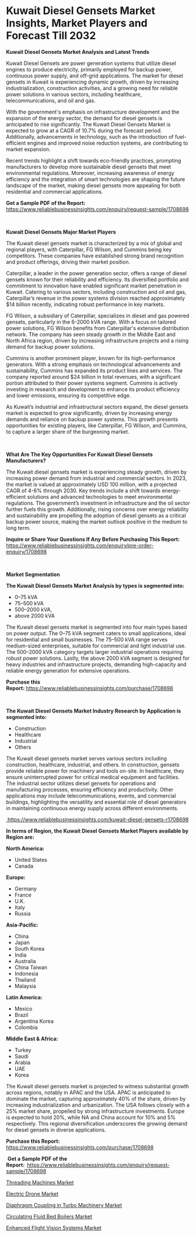 <p><h1>Kuwait Diesel Gensets Market Insights, Market Players and Forecast Till 2032</h1></p><p><strong>Kuwait Diesel Gensets Market Analysis and Latest Trends</strong></p>
<p><p>Kuwait Diesel Gensets are power generation systems that utilize diesel engines to produce electricity, primarily employed for backup power, continuous power supply, and off-grid applications. The market for diesel gensets in Kuwait is experiencing dynamic growth, driven by increasing industrialization, construction activities, and a growing need for reliable power solutions in various sectors, including healthcare, telecommunications, and oil and gas.</p><p>With the government's emphasis on infrastructure development and the expansion of the energy sector, the demand for diesel gensets is anticipated to rise significantly. The Kuwait Diesel Gensets Market is expected to grow at a CAGR of 10.7% during the forecast period. Additionally, advancements in technology, such as the introduction of fuel-efficient engines and improved noise reduction systems, are contributing to market expansion. </p><p>Recent trends highlight a shift towards eco-friendly practices, prompting manufacturers to develop more sustainable diesel gensets that meet environmental regulations. Moreover, increasing awareness of energy efficiency and the integration of smart technologies are shaping the future landscape of the market, making diesel gensets more appealing for both residential and commercial applications.</p></p>
<p><strong>Get a Sample PDF of the Report:&nbsp;</strong> <a href="https://www.reliablebusinessinsights.com/enquiry/request-sample/1708698?utm_campaign=1117&utm_medium=2&utm_source=Github&utm_content=ia&utm_term=20022025&utm_id=kuwait-diesel-gensets">https://www.reliablebusinessinsights.com/enquiry/request-sample/1708698</a></p>
<p>&nbsp;</p>
<p><strong>Kuwait Diesel Gensets Major Market Players</strong></p>
<p><p>The Kuwait diesel gensets market is characterized by a mix of global and regional players, with Caterpillar, FG Wilson, and Cummins being key competitors. These companies have established strong brand recognition and product offerings, driving their market position.</p><p>Caterpillar, a leader in the power generation sector, offers a range of diesel gensets known for their reliability and efficiency. Its diversified portfolio and commitment to innovation have enabled significant market penetration in Kuwait. Catering to various sectors, including construction and oil and gas, Caterpillar’s revenue in the power systems division reached approximately $14 billion recently, indicating robust performance in key markets.</p><p>FG Wilson, a subsidiary of Caterpillar, specializes in diesel and gas powered gensets, particularly in the 6-2000 kVA range. With a focus on tailored power solutions, FG Wilson benefits from Caterpillar's extensive distribution network. The company has seen steady growth in the Middle East and North Africa region, driven by increasing infrastructure projects and a rising demand for backup power solutions.</p><p>Cummins is another prominent player, known for its high-performance generators. With a strong emphasis on technological advancements and sustainability, Cummins has expanded its product lines and services. The company reported around $24 billion in total revenues, with a significant portion attributed to their power systems segment. Cummins is actively investing in research and development to enhance its product efficiency and lower emissions, ensuring its competitive edge.</p><p>As Kuwait’s industrial and infrastructural sectors expand, the diesel gensets market is expected to grow significantly, driven by increasing energy demands and reliance on backup power systems. This growth presents opportunities for existing players, like Caterpillar, FG Wilson, and Cummins, to capture a larger share of the burgeoning market.</p></p>
<p>&nbsp;</p>
<p><strong>What Are The Key Opportunities For Kuwait Diesel Gensets Manufacturers?</strong></p>
<p><p>The Kuwait diesel gensets market is experiencing steady growth, driven by increasing power demand from industrial and commercial sectors. In 2023, the market is valued at approximately USD 100 million, with a projected CAGR of 4-6% through 2030. Key trends include a shift towards energy-efficient solutions and advanced technologies to meet environmental regulations. The government’s investment in infrastructure and the oil sector further fuels this growth. Additionally, rising concerns over energy reliability and sustainability are propelling the adoption of diesel gensets as a critical backup power source, making the market outlook positive in the medium to long term.</p></p>
<p><strong>Inquire or Share Your Questions If Any Before Purchasing This Report:</strong> <a href="https://www.reliablebusinessinsights.com/enquiry/pre-order-enquiry/1708698?utm_campaign=1117&utm_medium=2&utm_source=Github&utm_content=ia&utm_term=20022025&utm_id=kuwait-diesel-gensets">https://www.reliablebusinessinsights.com/enquiry/pre-order-enquiry/1708698</a></p>
<p>&nbsp;</p>
<p><strong>Market Segmentation</strong></p>
<p><strong>The Kuwait Diesel Gensets Market Analysis by types is segmented into:</strong></p>
<p><ul><li>0–75 kVA</li><li>75–500 kVA</li><li>500–2000 kVA,</li><li>above 2000 kVA</li></ul></p>
<p><p>The Kuwait diesel gensets market is segmented into four main types based on power output. The 0–75 kVA segment caters to small applications, ideal for residential and small businesses. The 75–500 kVA range serves medium-sized enterprises, suitable for commercial and light industrial use. The 500–2000 kVA category targets larger industrial operations requiring robust power solutions. Lastly, the above 2000 kVA segment is designed for heavy industries and infrastructure projects, demanding high-capacity and reliable energy generation for extensive operations.</p></p>
<p><strong>Purchase this Report:&nbsp;</strong><a href="https://www.reliablebusinessinsights.com/purchase/1708698?utm_campaign=1117&utm_medium=2&utm_source=Github&utm_content=ia&utm_term=20022025&utm_id=kuwait-diesel-gensets">https://www.reliablebusinessinsights.com/purchase/1708698</a></p>
<p>&nbsp;</p>
<p><strong>The Kuwait Diesel Gensets Market Industry Research by Application is segmented into:</strong></p>
<p><ul><li>Construction</li><li>Healthcare</li><li>Industrial</li><li>Others</li></ul></p>
<p><p>The Kuwait diesel gensets market serves various sectors including construction, healthcare, industrial, and others. In construction, gensets provide reliable power for machinery and tools on-site. In healthcare, they ensure uninterrupted power for critical medical equipment and facilities. The industrial sector utilizes diesel gensets for operations and manufacturing processes, ensuring efficiency and productivity. Other applications may include telecommunications, events, and commercial buildings, highlighting the versatility and essential role of diesel generators in maintaining continuous energy supply across different environments.</p></p>
<p><a href="https://www.reliablebusinessinsights.com/kuwait-diesel-gensets-r1708698?utm_campaign=1117&utm_medium=2&utm_source=Github&utm_content=ia&utm_term=20022025&utm_id=kuwait-diesel-gensets">&nbsp;https://www.reliablebusinessinsights.com/kuwait-diesel-gensets-r1708698</a></p>
<p><strong>In terms of Region, the Kuwait Diesel Gensets Market Players available by Region are:</strong></p>
<p>
    <p> <strong> North America: </strong>
        <ul>
            <li>United States</li>
            <li>Canada</li>
        </ul>
        </p> 
    <p> <strong> Europe: </strong>
        <ul>
            <li>Germany</li>
            <li>France</li>
            <li>U.K.</li>
            <li>Italy</li>
            <li>Russia</li>
        </ul>
        </p> 
    <p> <strong> Asia-Pacific: </strong>
        <ul>
            <li>China</li>
            <li>Japan</li>
            <li>South Korea</li>
            <li>India</li>
            <li>Australia</li>
            <li>China Taiwan</li>
            <li>Indonesia</li>
            <li>Thailand</li>
            <li>Malaysia</li>
        </ul>
        </p> 
    <p> <strong> Latin America: </strong>
        <ul>
            <li>Mexico</li>
            <li>Brazil</li>
            <li>Argentina Korea</li>
            <li>Colombia</li>
        </ul>
        </p> 
    <p> <strong> Middle East & Africa: </strong>
        <ul>
            <li>Turkey</li>
            <li>Saudi</li>
            <li>Arabia</li>
            <li>UAE</li>
            <li>Korea</li>
        </ul>
    </p>
    </p>
<p><p>The Kuwait diesel gensets market is projected to witness substantial growth across regions, notably in APAC and the USA. APAC is anticipated to dominate the market, capturing approximately 40% of the share, driven by increasing industrialization and urbanization. The USA follows closely with a 25% market share, propelled by strong infrastructure investments. Europe is expected to hold 20%, while NA and China account for 10% and 5% respectively. This regional diversification underscores the growing demand for diesel gensets in diverse applications.</p></p>
<p><strong>Purchase this Report: </strong><a href="https://www.reliablebusinessinsights.com/purchase/1708698?utm_campaign=1117&utm_medium=2&utm_source=Github&utm_content=ia&utm_term=20022025&utm_id=kuwait-diesel-gensets">https://www.reliablebusinessinsights.com/purchase/1708698</a></p>
<p>&nbsp;<strong>Get a Sample PDF of the Report:&nbsp;&nbsp;</strong><a href="https://www.reliablebusinessinsights.com/enquiry/request-sample/1708698?utm_campaign=1117&utm_medium=2&utm_source=Github&utm_content=ia&utm_term=20022025&utm_id=kuwait-diesel-gensets">https://www.reliablebusinessinsights.com/enquiry/request-sample/1708698</a></p>
<p><strong></strong></p>
<p><p><a href="https://github.com/remasgyebixi/Market-Research-Report-List-1/blob/main/threading-machines-market.md?utm_campaign=1117&utm_medium=2&utm_source=Github&utm_content=ia&utm_term=20022025&utm_id=kuwait-diesel-gensets">Threading Machines Market</a></p><p><a href="https://github.com/batergrealy/Market-Research-Report-List-1/blob/main/electric-drone-market.md?utm_campaign=1117&utm_medium=2&utm_source=Github&utm_content=ia&utm_term=20022025&utm_id=kuwait-diesel-gensets">Electric Drone Market</a></p><p><a href="https://github.com/bosawhaddye2/Market-Research-Report-List-1/blob/main/diaphragm-coupling-in-turbo-machinery-market.md?utm_campaign=1117&utm_medium=2&utm_source=Github&utm_content=ia&utm_term=20022025&utm_id=kuwait-diesel-gensets">Diaphragm Coupling in Turbo Machinery Market</a></p><p><a href="https://github.com/emaaneaddytu/Market-Research-Report-List-1/blob/main/circulating-fluid-bed-boilers-market.md?utm_campaign=1117&utm_medium=2&utm_source=Github&utm_content=ia&utm_term=20022025&utm_id=kuwait-diesel-gensets">Circulating Fluid Bed Boilers Market</a></p><p><a href="https://github.com/indrystar/Market-Research-Report-List-5/blob/main/enhanced-flight-vision-systems-market.md?utm_campaign=1117&utm_medium=2&utm_source=Github&utm_content=ia&utm_term=20022025&utm_id=kuwait-diesel-gensets">Enhanced Flight Vision Systems Market</a></p></p>